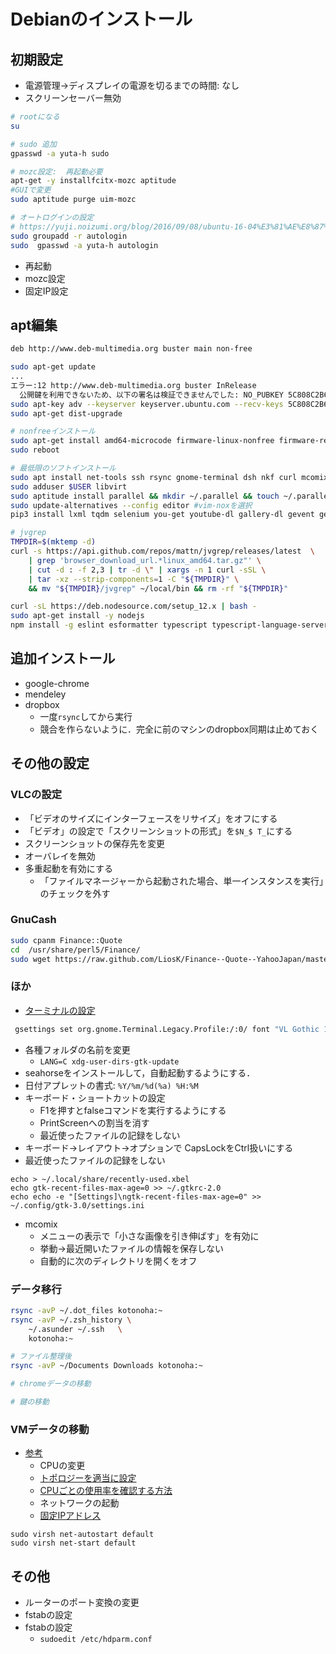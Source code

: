 
# Debianのインストール


## 初期設定

- 電源管理->ディスプレイの電源を切るまでの時間: なし
- スクリーンセーバー無効

```sh
# rootになる
su

# sudo 追加
gpasswd -a yuta-h sudo

# mozc設定:  再起動必要
apt-get -y installfcitx-mozc aptitude
#GUIで変更
sudo aptitude purge uim-mozc

# オートログインの設定
# https://yuji.noizumi.org/blog/2016/09/08/ubuntu-16-04%E3%81%AE%E8%87%AA%E5%8B%95%E3%83%AD%E3%82%B0%E3%82%A4%E3%83%B3%E3%81%8C%E5%8A%B9%E3%81%8B%E3%81%AA%E3%81%8F%E3%81%AA%E3%81%A3%E3%81%9F%E3%80%82/
sudo groupadd -r autologin
sudo  gpasswd -a yuta-h autologin
```
- 再起動
- mozc設定
- 固定IP設定


## apt編集

```txt
deb http://www.deb-multimedia.org buster main non-free
```

```sh
sudo apt-get update
...
エラー:12 http://www.deb-multimedia.org buster InRelease
  公開鍵を利用できないため、以下の署名は検証できませんでした: NO_PUBKEY 5C808C2B65558117
sudo apt-key adv --keyserver keyserver.ubuntu.com --recv-keys 5C808C2B65558117
sudo apt-get dist-upgrade

# nonfreeインストール
sudo apt-get install amd64-microcode firmware-linux-nonfree firmware-realtek nvidia-driver
sudo reboot

# 最低限のソフトインストール
sudo apt install net-tools ssh rsync gnome-terminal dsh nkf curl mcomix pandoc pandoc-citeproc pdfshuffler pdftk uuid-runtime gparted ntfs-3g ntp wdiff colordiff peco nvtop jq zsh unzip unrar unar paco htop lv vim-nox tmux build-essential swig autoconf automake libtool tinycdb libcdb-dev libncurses-dev aptitude git git-core git-svn dkms vlc libdvdcss2 ffmpeg python3-pip seahorse wget cmake encfs sqlite3 python3-gpg gnucash cpanminus libdbd-sqlite3 strace libusb-dev libusb-1.0-0-dev virt-manager easytag android-tools-adb qrencode krita krita-l10n
sudo adduser $USER libvirt
sudo aptitude install parallel && mkdir ~/.parallel && touch ~/.parallel/will-cite
sudo update-alternatives --config editor #vim-noxを選択
pip3 install lxml tqdm selenium you-get youtube-dl gallery-dl gevent gevent-websocket websocket-client flake8 mypy isort autopep8

# jvgrep
TMPDIR=$(mktemp -d)
curl -s https://api.github.com/repos/mattn/jvgrep/releases/latest  \
    | grep 'browser_download_url.*linux_amd64.tar.gz"' \
    | cut -d : -f 2,3 | tr -d \" | xargs -n 1 curl -sSL \
    | tar -xz --strip-components=1 -C "${TMPDIR}" \
    && mv "${TMPDIR}/jvgrep" ~/local/bin && rm -rf "${TMPDIR}"

curl -sL https://deb.nodesource.com/setup_12.x | bash -
sudo apt-get install -y nodejs
npm install -g eslint esformatter typescript typescript-language-server
```

## 追加インストール
- google-chrome
- mendeley
- dropbox
    - 一度``rsync``してから実行
    - 競合を作らないように．完全に前のマシンのdropbox同期は止めておく


## その他の設定
### VLCの設定
- 「ビデオのサイズにインターフェースをリサイズ」をオフにする
- 「ビデオ」の設定で「スクリーンショットの形式」を``$N_$ T_``にする
- スクリーンショットの保存先を変更
- オーバレイを無効
- 多重起動を有効にする
	- 「ファイルマネージャーから起動された場合、単一インスタンスを実行」のチェックを外す

### GnuCash

```sh
sudo cpanm Finance::Quote
cd  /usr/share/perl5/Finance/
sudo wget https://raw.github.com/LiosK/Finance--Quote--YahooJapan/master/lib/Finance/Quote/YahooJapan.pm
```

### ほか
- [ターミナルの設定](https://zv-louis.hatenablog.com/entry/2018/05/28/120000)
```sh
 gsettings set org.gnome.Terminal.Legacy.Profile:/:0/ font "VL Gothic 14"
```
- 各種フォルダの名前を変更
    - ``LANG=C xdg-user-dirs-gtk-update``
- seahorseをインストールして，自動起動するようにする．
- 日付アプレットの書式: `%Y/%m/%d(%a) %H:%M`
- キーボード・ショートカットの設定
    - F1を押すとfalseコマンドを実行するようにする
    - PrintScreenへの割当を消す
    - 最近使ったファイルの記録をしない
- キーボード->レイアウト->オプションで CapsLockをCtrl扱いにする
- 最近使ったファイルの記録をしない
```
echo > ~/.local/share/recently-used.xbel
echo gtk-recent-files-max-age=0 >> ~/.gtkrc-2.0
echo echo -e "[Settings]\ngtk-recent-files-max-age=0" >> ~/.config/gtk-3.0/settings.ini
```
- mcomix
    - メニューの表示で「小さな画像を引き伸ばす」を有効に
    - 挙動->最近開いたファイルの情報を保存しない
    - 自動的に次のディレクトリを開くをオフ


### データ移行

```sh
rsync -avP ~/.dot_files kotonoha:~
rsync -avP ~/.zsh_history \
    ~/.asunder ~/.ssh   \
    kotonoha:~

# ファイル整理後
rsync -avP ~/Documents Downloads kotonoha:~

# chromeデータの移動

# 鍵の移動
```

### VMデータの移動

- [参考](https://oplern.hatenablog.com/entry/2016/11/06/212257)
    - CPUの変更
    - [トポロジーを適当に設定](https://www.alprovs.com/wordpress/?p=605)
    - [CPUごとの使用率を確認する方法](https://piyokabe.net/pc/win10/taskmanager-cpu-thread/)
    - ネットワークの起動
    - [固定IPアドレス](https://kana-linux.info/linux/kvm%E3%81%ABdhcp%E3%81%A7%E5%9B%BA%E5%AE%9Aip%E3%82%92%E8%A8%AD%E5%AE%9A%E3%81%99%E3%82%8B)
```
sudo virsh net-autostart default                                            
sudo virsh net-start default                                  
```


## その他

- ルーターのポート変換の変更
- fstabの設定
- fstabの設定
    - ``sudoedit /etc/hdparm.conf``

